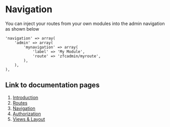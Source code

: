# Navigation

You can inject your routes from your own modules into the admin navigation as shown below


    'navigation' => array(
        'admin' => array(
            'mynavigation' => array(
                'label' => 'My Module',
                'route' => 'zfcadmin/myroute',
            ),
        ),
    ),

## Link to documentation pages

 1. [Introduction](1.Introduction.md)
 2. [Routes](1.Routes.md)
 3. [Navigation](1.Navigation.md)
 4. [Authorization](1.Authorization.md)
 5. [Views & Layout](1.ViewLayout.md)